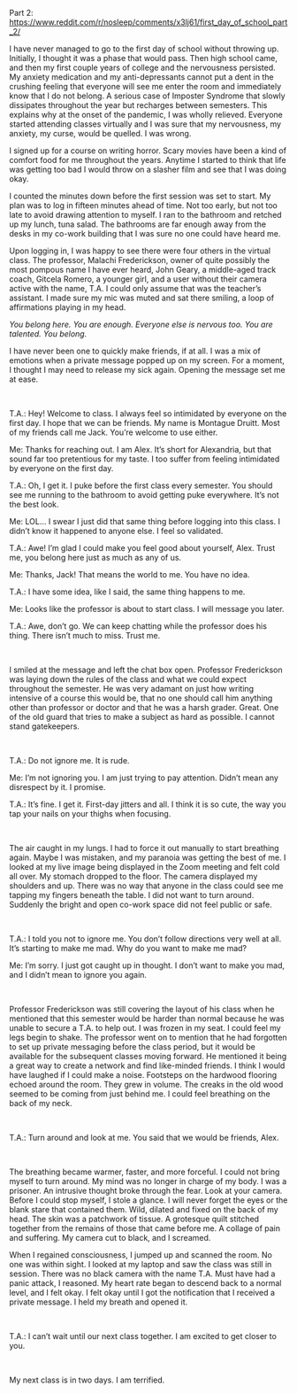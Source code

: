 Part 2: https://www.reddit.com/r/nosleep/comments/x3lj61/first_day_of_school_part_2/ 


I have never managed to go to the first day of school without throwing up. Initially, I thought it was a phase that would pass. Then high school came, and then my first couple years of college and the nervousness persisted. My anxiety medication and my anti-depressants cannot put a dent in the crushing feeling that everyone will see me enter the room and immediately know that I do not belong. A serious case of Imposter Syndrome that slowly dissipates throughout the year but recharges between semesters. This explains why at the onset of the pandemic, I was wholly relieved. Everyone started attending classes virtually and I was sure that my nervousness, my anxiety, my curse, would be quelled. I was wrong.

I signed up for a course on writing horror. Scary movies have been a kind of comfort food for me throughout the years. Anytime I started to think that life was getting too bad I would throw on a slasher film and see that I was doing okay. 

I counted the minutes down before the first session was set to start. My plan was to log in fifteen minutes ahead of time. Not too early, but not too late to avoid drawing attention to myself. I ran to the bathroom and retched up my lunch, tuna salad. The bathrooms are far enough away from the desks in my co-work building that I was sure no one could have heard me.

Upon logging in, I was happy to see there were four others in the virtual class. The professor, Malachi Frederickson, owner of quite possibly the most pompous name I have ever heard, John Geary, a middle-aged track coach, Gitcela Romero, a younger girl, and a user without their camera active with the name, T.A. I could only assume that was the teacher’s assistant. I made sure my mic was muted and sat there smiling, a loop of affirmations playing in my head.

*You belong here. You are enough. Everyone else is nervous too. You are talented. You belong.*

I have never been one to quickly make friends, if at all. I was a mix of emotions when a private message popped up on my screen. For a moment, I thought I may need to release my sick again. Opening the message set me at ease.

&#x200B;

T.A.: Hey! Welcome to class. I always feel so intimidated by everyone on the first day. I hope that we can be friends. My name is Montague Druitt. Most of my friends call me Jack. You’re welcome to use either.

Me: Thanks for reaching out. I am Alex. It’s short for Alexandria, but that sound far too pretentious for my taste. I too suffer from feeling intimidated by everyone on the first day.

T.A.: Oh, I get it. I puke before the first class every semester. You should see me running to the bathroom to avoid getting puke everywhere. It’s not the best look.

Me: LOL… I swear I just did that same thing before logging into this class. I didn’t know it happened to anyone else. I feel so validated.

T.A.: Awe! I’m glad I could make you feel good about yourself, Alex. Trust me, you belong here just as much as any of us.

Me: Thanks, Jack! That means the world to me. You have no idea.

T.A.: I have some idea, like I said, the same thing happens to me.

Me: Looks like the professor is about to start class. I will message you later.

T.A.: Awe, don’t go. We can keep chatting while the professor does his thing. There isn’t much to miss. Trust me.

&#x200B;

I smiled at the message and left the chat box open. Professor Frederickson was laying down the rules of the class and what we could expect throughout the semester. He was very adamant on just how writing intensive of a course this would be, that no one should call him anything other than professor or doctor and that he was a harsh grader. Great. One of the old guard that tries to make a subject as hard as possible. I cannot stand gatekeepers.

&#x200B;

T.A.: Do not ignore me. It is rude.

Me: I’m not ignoring you. I am just trying to pay attention. Didn’t mean any disrespect by it. I promise.

T.A.: It’s fine. I get it. First-day jitters and all. I think it is so cute, the way you tap your nails on your thighs when focusing.

&#x200B;

The air caught in my lungs. I had to force it out manually to start breathing again. Maybe I was mistaken, and my paranoia was getting the best of me. I looked at my live image being displayed in the Zoom meeting and felt cold all over. My stomach dropped to the floor. The camera displayed my shoulders and up. There was no way that anyone in the class could see me tapping my fingers beneath the table. I did not want to turn around. Suddenly the bright and open co-work space did not feel public or safe.

&#x200B;

T.A.: I told you not to ignore me. You don’t follow directions very well at all. It’s starting to make me mad. Why do you want to make me mad?

Me: I’m sorry. I just got caught up in thought. I don’t want to make you mad, and I didn’t mean to ignore you again.

&#x200B;

Professor Frederickson was still covering the layout of his class when he mentioned that this semester would be harder than normal because he was unable to secure a T.A. to help out. I was frozen in my seat. I could feel my legs begin to shake. The professor went on to mention that he had forgotten to set up private messaging before the class period, but it would be available for the subsequent classes moving forward. He mentioned it being a great way to create a network and find like-minded friends. I think I would have laughed if I could make a noise. Footsteps on the hardwood flooring echoed around the room. They grew in volume. The creaks in the old wood seemed to be coming from just behind me. I could feel breathing on the back of my neck. 

&#x200B;

T.A.: Turn around and look at me. You said that we would be friends, Alex.

&#x200B;

The breathing became warmer, faster, and more forceful. I could not bring myself to turn around. My mind was no longer in charge of my body. I was a prisoner. An intrusive thought broke through the fear. Look at your camera. Before I could stop myself, I stole a glance. I will never forget the eyes or the blank stare that contained them. Wild, dilated and fixed on the back of my head. The skin was a patchwork of tissue. A grotesque quilt stitched together from the remains of those that came before me. A collage of pain and suffering. My camera cut to black, and I screamed.

When I regained consciousness, I jumped up and scanned the room. No one was within sight. I looked at my laptop and saw the class was still in session. There was no black camera with the name T.A. Must have had a panic attack, I reasoned. My heart rate began to descend back to a normal level, and I felt okay. I felt okay until I got the notification that I received a private message. I held my breath and opened it.

&#x200B;

T.A.: I can’t wait until our next class together. I am excited to get closer to you.

&#x200B;

My next class is in two days. I am terrified.